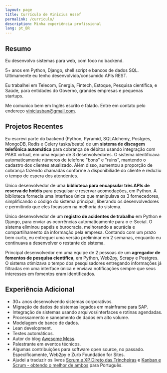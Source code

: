 ```yaml
---
layout: page
title: Currículo de Vinicius Assef
permalink: /curriculo/
description: Minha experiência profissional
lang: pt_BR
---
```


## Resumo ##

Eu desenvolvo sistemas para web, com foco no backend.

5+ anos em Python, Django, shell script e bancos de dados SQL. Ultimamente eu tenho desenvolvido/consumido APIs REST.

Eu trabalhei em Telecom, Energia, Fintech, Estoque, Pesquisa científica, e Saúde, para entidades do Governo, grandes empresas e pequenas startups.

Me comunico bem em Inglês escrito e falado. Entre em contato pelo endereço viniciusban@gmail.com.


## Projetos Recentes ##

Eu escrevi parte do backend (Python, Pyramid, SQLAlchemy, Postgres, MongoDB, Redis e Celery tasks/beats) de um **sistema de discagem telefônica automática** para cobrança de débitos usando integração com PABX virtual, em uma equipe de 3 desenvolvedores. O sistema identificava automaticamente números de telefone "bons" e "ruins", mantendo o cadastro dos clientes atualizado. Além disso, aumentou a proporção de cobrança fazendo chamadas conforme a disponibiliade do cliente e reduziu o tempo de espera dos atendentes.

Único desenvolvedor de uma **biblioteca para encapsular três APIs de reserva de hotéis** para pesquisar e reservar acomodações, em Python. A biblioteca fornecia uma interface única que manipulava os 3 fornecedores, simplificando o código do sistema principal, liberando os desenvolvedores e permitindo que eles focassem na melhoria do sistema.

Único desenvolvedor de um **registro de acidentes de trabalho** em Python e Django, para enviar as ocorrências automaticamente para o e-Social. O sistema eliminou papéis e burocracia, melhorando a acurácia e compartilhamento da informação pela empresa. Contando com um prazo bem curto, eu entreguei uma versão preliminar em 2 semanas, enquanto eu continuava a desenvolver o restante do sistema.

Principal desenvolvedor em uma equipe de 2 pessoas de um **agregador de fomentos de pesquisa científica**, em Python, Web2py, Scrapy e Postgres. O sistema otimizava o tempo dos pesquisadores entregando informações já filtradas em uma interface única e enviava notificações sempre que seus interesses em fomentos eram identificados.


## Experiência Adicional ##

- 30+ anos desenvolvendo sistemas corporativos.
- Migração de dados de sistemas legados em mainframe para SAP.
- Integração de sistemas usando arquivos/interfaces e rotinas agendadas.
- Processamento e saneamento de dados em alto volume.
- Modelagem de banco de dados.
- Lean development.
- Testes automáticos.
- Autor do blog [Awesome Mess](https://awesomemess.com).
- Palestrante em eventos técnicos.
- Algumas contribuições para software open source, no passado. Especificamente, Web2py e Zurb Foundation for Sites.
- Ajudei a traduzir os livros [Scrum e XP Direto das Trincheiras](https://www.infoq.com/br/minibooks/scrum-xp-from-the-trenches/) e [Kanban e Scrum - obtendo o melhor de ambos](https://www.infoq.com/br/minibooks/kanban-scrum-minibook/) para Português.
